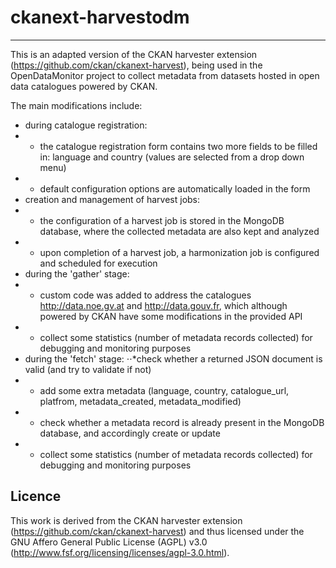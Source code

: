# ckanext-harvestodm
-----------------------------
This is an adapted version of the CKAN harvester extension (https://github.com/ckan/ckanext-harvest), being used in the OpenDataMonitor project to collect metadata from datasets hosted in open data catalogues powered by CKAN.

The main modifications include:
- during catalogue registration:
- - the catalogue registration form contains two more fields to be filled in: language and country (values are selected from a drop down menu)
- - default configuration options are automatically loaded in the form
- creation and management of harvest jobs:
- - the configuration of a harvest job is stored in the MongoDB database, where the collected metadata are also kept and analyzed
- - upon completion of a harvest job, a harmonization job is configured and scheduled for execution
- during the 'gather' stage:
- - custom code was added to address the catalogues http://data.noe.gv.at and http://data.gouv.fr, which although powered by CKAN have some modifications in the provided API
- - collect some statistics (number of metadata records collected) for debugging and monitoring purposes
- during the 'fetch' stage:
⋅⋅*check whether a returned JSON document is valid (and try to validate if not)
- - add some extra metadata (language, country, catalogue_url, platfrom, metadata_created, metadata_modified)
- - check whether a metadata record is already present in the MongoDB database, and accordingly create or update
- - collect some statistics (number of metadata records collected) for debugging and monitoring purposes

Licence
----------
This work is derived from the CKAN harvester extension (https://github.com/ckan/ckanext-harvest) and thus licensed under the GNU Affero General Public License (AGPL) v3.0 (http://www.fsf.org/licensing/licenses/agpl-3.0.html).
